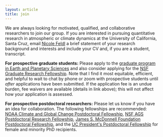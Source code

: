 ```yaml
---
layout: article 
title: join 
---
```


We are always looking for motivated, qualified, and collaborative researchers to join our group. If you are interested in pursuing quantitative research in atmospheric or climate dynamics at the University of California, Santa Cruz, email [Nicole Feldl](https://eps.ucsc.edu/faculty/Profiles/fac-only.php?uid=nfeldl) a brief statement of your research background and interests and include your CV and, if you are a student, transcript.

**For prospective graduate students:** Please apply to the [graduate program in Earth and Planetary Sciences][epsgrad] and also consider applying for the [NSF Graduate Research Fellowship][nsfgrfp]. Note that I find it most equitable, efficient, and helpful to wait to chat by phone or zoom with prospective students until *after* applications have been submitted. If the application fee is an undue burden, fee waivers are available (details in link above); this will not affect how your application is assessed. 

[comment]: <> (While I endeavor to respond to email inquiries promptly, this is not always possible due to a high volume of emails from prospective graduate students. Please note that I carefully review every application that indicates me as the top advisor choice in our application system, even if the applicant has not made prior contact with me.) 

[comment]: <> (Inquiries are welcome, however, you are not obliged to reach out to me prior to submitting an application. I carefully review all applicants who select me as their top advisor choice in our application system. I typically find it most helpful and equitable to chat once applications have been received.) 

**For prospective postdoctoral researchers:** Please let us know if you have an idea for collaboration. The following fellowships are recommended: [NOAA Climate and Global Change Postdoctoral Fellowship][noaacgc], [NSF AGS Postdoctoral Research Fellowship][nsfprf], [James S. McDonnell Foundation Postdoctoral Fellowship][jsmfpf], and the [UC President's Postdoctoral Fellowship][ucpres] for female and minority PhD recipients.

[nsfgrfp]: https://www.nsfgrfp.org/
[noaacgc]: https://cpaess.ucar.edu/cgc
[nsfprf]: https://www.nsf.gov/funding/pgm_summ.jsp?pims_id=12779&org=AGS&sel_org=AGS&from=fund
[jsmfpf]: https://www.jsmf.org/apply/fellowship/
[ucpres]: https://ppfp.ucop.edu/info/
[nasa]: https://nspires.nasaprs.com/external/solicitations/summary.do?solId=%7B913A7DEE-2747-6539-130C-0AB1E2322F42%7D&path=future&method=init
[epsgrad]: https://eps.ucsc.edu/graduate/appl-adm.html
[nf]: https://eps.ucsc.edu/faculty/Profiles/fac-only.php?uid=nfeldl
